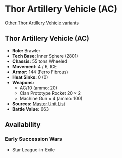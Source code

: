 # Thor Artillery Vehicle (AC) 

[Other Thor Artillery Vehicle variants](../thor_artillery_vehicle.md) 

## Thor Artillery Vehicle (AC) 

- **Role:** Brawler 
- **Tech Base:** Inner Sphere (2801) 
- **Chassis:** 55 tons Wheeled 
- **Movement:** 4 / 6, ICE 
- **Armor:** 144 (Ferro Fibrous) 
- **Heat Sinks:** 0 (0) 
- **Weapons:** 
  - AC/10 (ammo: 20) 
  - Clan Prototype Rocket 20 × 2 
  - Machine Gun × 4 (ammo: 100) 
- **Sources:** [Master Unit List](http://masterunitlist.info/Unit/Details/3186/thor-artillery-vehicle-ac) 
- **Battle Value:** 663 

## Availability 

### Early Succession Wars 

- Star League-in-Exile 

